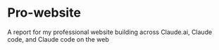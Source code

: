 # Pro-website
A report for my professional website building across Claude.ai, Claude code, and Claude code on the web

